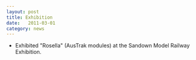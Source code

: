 ```yaml
---
layout: post
title: Exhibition
date:   2011-03-01
category: news
---
```


* Exhibited "Rosella" (AusTrak modules) at the Sandown Model Railway Exhibition.